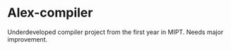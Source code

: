 # Alex-compiler
Underdeveloped compiler project from the first year in MIPT. Needs major improvement.